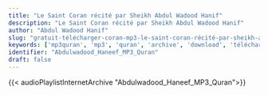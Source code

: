 ```yaml
---
title: "Le Saint Coran récité par Sheikh Abdul Wadood Hanif"
description: "Le Saint Coran récité par Sheikh Abdul Wadood Hanif"
author: "Abdul Wadood Hanif"
slug: "gratuit-télécharger-coran-mp3-le-saint-coran-récité-par-sheikh-abdul-wadood-hanif"
keywords: ['mp3quran', 'mp3', 'quran', 'archive', 'download', 'télécharger', 'coran', 'islam', 'Abdulwadood', 'Haneef', 'abdalwadood', 'hanif', 'abdalwadoud', 'hneef', 'abd', 'alwadood', 'hnif', 'alwadoud', 'عبد', 'الودود', 'حنيف', 'قرآن', 'مصحف', 'مرتل', 'مجود', 'القرآن', 'الكريم', 'المصحف', 'المرتل', 'المجود', 'إسلام', 'تحميل']
identifier: "Abdulwadood_Haneef_MP3_Quran"
draft: false
---
```


{{< audioPlaylistInternetArchive "Abdulwadood_Haneef_MP3_Quran">}}
